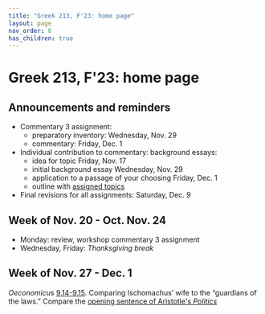 ```yaml
---
title: "Greek 213, F'23: home page"
layout: page
nav_order: 0
has_children: true
---
```


# Greek 213, F'23: home page


## Announcements and reminders


- Commentary 3 assignment: 
    - preparatory inventory: Wednesday, Nov. 29
    - commentary: Friday, Dec. 1
- Individual contribution to commentary: background essays:
    - idea for topic Friday, Nov. 17
    - initial background essay Wednesday, Nov. 29
    - application to a passage of your choosing Friday, Dec. 1
    - outline with [assigned topics](./preface-topics/)
- Final revisions for all assignments: Saturday, Dec. 9




## Week of Nov. 20 - Oct. Nov. 24

- Monday:  review, workshop commentary 3 assignment
- Wednesday, Friday: *Thanksgiving break*

## Week of Nov. 27 - Dec. 1

*Oeconomicus* [9.14-9.15](./selections/XenOec9.14-9.15.pdf).
Comparing Ischomachus’ wife to the “guardians of the laws.”  Compare the [opening sentence of Aristotle's *Politics*](./selections/AristPol.pdf)